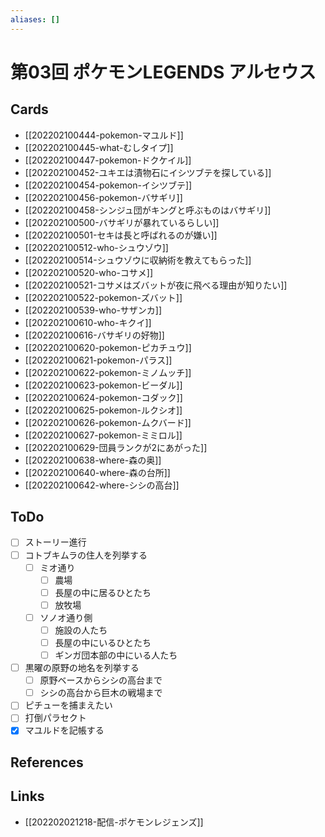 ```yaml
---
aliases: []
---
```

# 第03回 ポケモンLEGENDS アルセウス

## Cards

- [[202202100444-pokemon-マユルド]]
- [[202202100445-what-むしタイプ]]
- [[202202100447-pokemon-ドクケイル]]
- [[202202100452-ユキエは漬物石にイシツブテを探している]]
- [[202202100454-pokemon-イシツブテ]]
- [[202202100456-pokemon-バサギリ]]
- [[202202100458-シンジュ団がキングと呼ぶものはバサギリ]]
- [[202202100500-バサギリが暴れているらしい]]
- [[202202100501-セキは長と呼ばれるのが嫌い]]
- [[202202100512-who-シュウゾウ]]
- [[202202100514-シュウゾウに収納術を教えてもらった]]
- [[202202100520-who-コサメ]]
- [[202202100521-コサメはズバットが夜に飛べる理由が知りたい]]
- [[202202100522-pokemon-ズバット]]
- [[202202100539-who-サザンカ]]
- [[202202100610-who-キクイ]]
- [[202202100616-バサギリの好物]]
- [[202202100620-pokemon-ピカチュウ]]
- [[202202100621-pokemon-パラス]]
- [[202202100622-pokemon-ミノムッチ]]
- [[202202100623-pokemon-ビーダル]]
- [[202202100624-pokemon-コダック]]
- [[202202100625-pokemon-ルクシオ]]
- [[202202100626-pokemon-ムクバード]]
- [[202202100627-pokemon-ミミロル]]
- [[202202100629-団員ランクが2にあがった]]
- [[202202100638-where-森の奥]]
- [[202202100640-where-森の台所]]
- [[202202100642-where-シシの高台]]

## ToDo

- [ ] ストーリー進行
- [ ] コトブキムラの住人を列挙する
	- [ ] ミオ通り
		- [ ] 農場
		- [ ] 長屋の中に居るひとたち
		- [ ] 放牧場
	- [ ] ソノオ通り側
		- [ ] 施設の人たち
		- [ ] 長屋の中にいるひとたち
		- [ ] ギンガ団本部の中にいる人たち
- [ ] 黒曜の原野の地名を列挙する
	- [ ] 原野ベースからシシの高台まで
	- [ ] シシの高台から巨木の戦場まで
- [ ] ピチューを捕まえたい
- [ ] 打倒パラセクト
- [x] マユルドを記帳する

## References



## Links

- [[202202021218-配信-ポケモンレジェンズ]]
